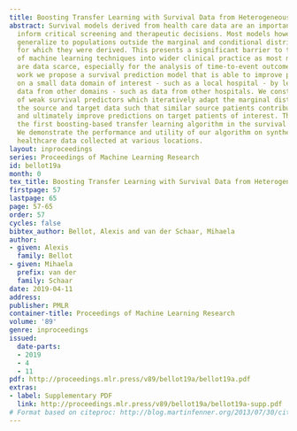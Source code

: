 ```yaml
---
title: Boosting Transfer Learning with Survival Data from Heterogeneous Domains
abstract: Survival models derived from health care data are an important support to
  inform critical screening and therapeutic decisions. Most models however, do not
  generalize to populations outside the marginal and conditional distribution assumptions
  for which they were derived. This presents a significant barrier to the deployment
  of machine learning techniques into wider clinical practice as most medical studies
  are data scarce, especially for the analysis of time-to-event outcomes. In this
  work we propose a survival prediction model that is able to improve predictions
  on a small data domain of interest - such as a local hospital - by leveraging related
  data from other domains - such as data from other hospitals. We construct an ensemble
  of weak survival predictors which iteratively adapt the marginal distributions of
  the source and target data such that similar source patients contribute to the fit
  and ultimately improve predictions on target patients of interest. This represents
  the first boosting-based transfer learning algorithm in the survival analysis literature.
  We demonstrate the performance and utility of our algorithm on synthetic and real
  healthcare data collected at various locations.
layout: inproceedings
series: Proceedings of Machine Learning Research
id: bellot19a
month: 0
tex_title: Boosting Transfer Learning with Survival Data from Heterogeneous Domains
firstpage: 57
lastpage: 65
page: 57-65
order: 57
cycles: false
bibtex_author: Bellot, Alexis and van der Schaar, Mihaela
author:
- given: Alexis
  family: Bellot
- given: Mihaela
  prefix: van der
  family: Schaar
date: 2019-04-11
address: 
publisher: PMLR
container-title: Proceedings of Machine Learning Research
volume: '89'
genre: inproceedings
issued:
  date-parts:
  - 2019
  - 4
  - 11
pdf: http://proceedings.mlr.press/v89/bellot19a/bellot19a.pdf
extras:
- label: Supplementary PDF
  link: http://proceedings.mlr.press/v89/bellot19a/bellot19a-supp.pdf
# Format based on citeproc: http://blog.martinfenner.org/2013/07/30/citeproc-yaml-for-bibliographies/
---
```

